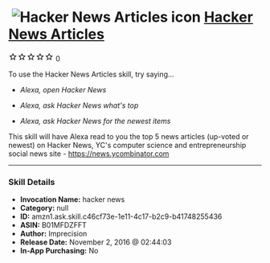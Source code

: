 # &nbsp;<img src="skill_icon" alt="Hacker News Articles icon" width="36"> [Hacker News Articles](http://alexa.amazon.com/#skills/amzn1.ask.skill.c46cf73e-1e11-4c17-b2c9-b41748255436)
![0 stars](../../images/ic_star_border_black_18dp_1x.png)![0 stars](../../images/ic_star_border_black_18dp_1x.png)![0 stars](../../images/ic_star_border_black_18dp_1x.png)![0 stars](../../images/ic_star_border_black_18dp_1x.png)![0 stars](../../images/ic_star_border_black_18dp_1x.png) 0

To use the Hacker News Articles skill, try saying...

* *Alexa, open Hacker News*

* *Alexa, ask Hacker News what's top*

* *Alexa, ask Hacker News for the newest items*

This skill will have Alexa read to you the top 5 news articles (up-voted or newest) on Hacker News, YC's computer science and entrepreneurship social news site - https://news.ycombinator.com

***

### Skill Details

* **Invocation Name:** hacker news
* **Category:** null
* **ID:** amzn1.ask.skill.c46cf73e-1e11-4c17-b2c9-b41748255436
* **ASIN:** B01MFDZFFT
* **Author:** Imprecision
* **Release Date:** November 2, 2016 @ 02:44:03
* **In-App Purchasing:** No
